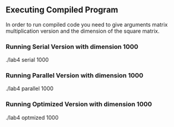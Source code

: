 ## Executing Compiled Program

In order to run compiled code you need to give arguments
matrix multiplication version and the dimension of the square matrix.

### Running Serial Version with dimension 1000
./lab4 serial 1000

### Running Parallel Version with dimension 1000
./lab4 parallel 1000

### Running Optimized Version with dimension 1000
./lab4 optmized 1000
